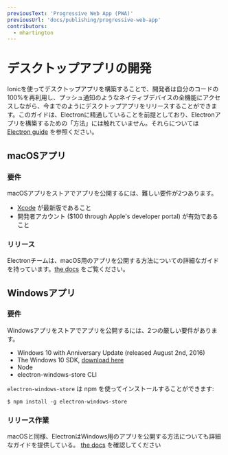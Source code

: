 ```yaml
---
previousText: 'Progressive Web App (PWA)'
previousUrl: 'docs/publishing/progressive-web-app'
contributors:
  - mhartington
---
```


# デスクトップアプリの開発

Ionicを使ってデスクトップアプリを構築することで、開発者は自分のコードの100%を再利用し、プッシュ通知のようなネイティブデバイスの全機能にアクセスしながら、今までのようにデスクトップアプリをリリースすることができます。このガイドは、Electronに精通していることを前提としており、Electronアプリを構築するための「方法」には触れていません。それらについては <a href="https://electronjs.org/docs/tutorial/first-app" target="_blank">Electron guide</a> を参照ください。

## macOSアプリ

### 要件

macOSアプリをストアでアプリを公開するには、難しい要件が2つあります。

* [Xcode](https://itunes.apple.com/us/app/xcode/id497799835?mt=12) が最新版であること
* 開発者アカウント ($100 through Apple's developer portal) が有効であること

### リリース

Electronチームは、macOS用のアプリを公開する方法についての詳細なガイドを持っています。[the docs](https://electronjs.org/docs/tutorial/mac-app-store-submission-guide) をご覧ください。

## Windowsアプリ

### 要件

Windowsアプリをストアでアプリを公開するには、2つの厳しい要件があります。

* Windows 10 with Anniversary Update (released August 2nd, 2016)
* The Windows 10 SDK, [download here](https://developer.microsoft.com/en-us/windows/downloads/windows-10-sdk)
* Node
* electron-windows-store CLI

`electron-windows-store` は npm を使ってインストールすることができます:

```shell
$ npm install -g electron-windows-store
```

### リリース作業

macOSと同様、ElectronはWindows用のアプリを公開する方法についても詳細なガイドを提供している。 [the docs](https://electronjs.org/docs/tutorial/windows-store-guide) を確認してください
